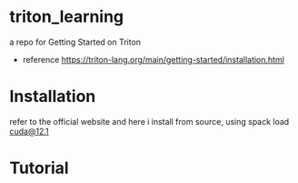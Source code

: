 # triton_learning
a repo for Getting Started on Triton
- reference
https://triton-lang.org/main/getting-started/installation.html

# Installation
refer to the official website and here i install from source, using spack load cuda@12.1
# Tutorial